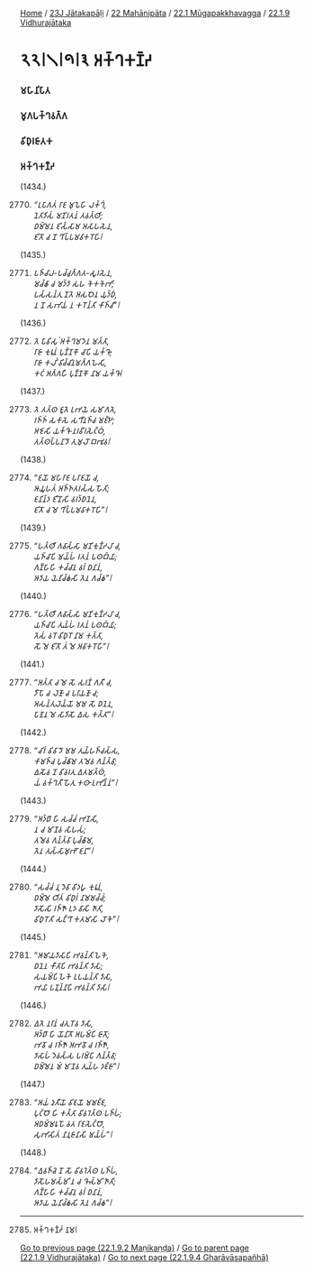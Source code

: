 
[Home](/) / [23J Jātakapāḷi](/tipitaka/23J.md) / [22 Mahānipāta](/tipitaka/23J/22.md) / [22.1 Mūgapakkhavagga](/tipitaka/23J/22/22.1.md) / [22.1.9 Vidhurajātaka](/tipitaka/23J/22/22.1/22.1.9.md)

# 𑁨𑁨𑁇𑁧𑁇𑁯𑁇𑁩 𑀅𑀓𑁆𑀔𑀓𑀡𑁆𑀟

### 𑀫𑀳𑀸𑀦𑀺𑀧𑀸𑀢

### 𑀫𑀽𑀕𑀧𑀓𑁆𑀔𑀯𑀕𑁆𑀕

### 𑀯𑀺𑀥𑀼𑀭𑀚𑀸𑀢𑀓

### 𑀅𑀓𑁆𑀔𑀓𑀡𑁆𑀟

(1434.)

2770. _“𑀉𑀧𑀸𑀕𑀢𑀁 𑀭𑀸𑀚 𑀫𑀼𑀧𑁂𑀳𑀺 𑀮𑀓𑁆𑀔𑀁,_  
_𑀦𑁂𑀢𑀸𑀤𑀺𑀲𑀁 𑀫𑀡𑀺𑀭𑀢𑀦𑀁 𑀢𑀯𑀢𑁆𑀣𑀺;_  
_𑀥𑀫𑁆𑀫𑁂𑀦 𑀚𑀺𑀲𑁆𑀲𑀸𑀫 𑀅𑀲𑀸𑀳𑀲𑁂𑀦,_  
_𑀚𑀺𑀢𑁄 𑀘 𑀦𑁄 𑀔𑀺𑀧𑁆𑀧𑀫𑀯𑀸𑀓𑀭𑁄𑀳𑀺𑁇_  


(1435.)

2771. _𑀧𑀜𑁆𑀘𑀸𑀮-𑀧𑀘𑁆𑀘𑀼𑀕𑁆𑀕𑀢-𑀲𑀽𑀭𑀲𑁂𑀦,_  
_𑀫𑀘𑁆𑀙𑀸 𑀘 𑀫𑀤𑁆𑀤𑀸 𑀲𑀳 𑀓𑁂𑀓𑀓𑁂𑀪𑀺;_  
_𑀧𑀲𑁆𑀲𑀦𑁆𑀢𑀼 𑀦𑁄𑀢𑁂 𑀅𑀲𑀞𑁂𑀦 𑀬𑀼𑀤𑁆𑀥𑀁,_  
_𑀦 𑀦𑁄 𑀲𑀪𑀸𑀬𑀁 𑀦 𑀓𑀭𑁄𑀦𑁆𑀢𑀺 𑀓𑀺𑀜𑁆𑀘𑀺”𑁇_  


(1436.)

2772. _𑀢𑁂 𑀧𑀸𑀯𑀺𑀲𑀼𑀁 𑀅𑀓𑁆𑀔𑀫𑀤𑁂𑀦 𑀫𑀢𑁆𑀢𑀸,_  
_𑀭𑀸𑀚𑀸 𑀓𑀼𑀭𑀽𑀦𑀁 𑀧𑀼𑀡𑁆𑀡𑀓𑁄 𑀘𑀸𑀧𑀺 𑀬𑀓𑁆𑀔𑁄;_  
_𑀭𑀸𑀚𑀸 𑀓𑀮𑀺𑀁 𑀯𑀺𑀘𑁆𑀘𑀺𑀦𑀫𑀕𑁆𑀕𑀳𑁂𑀲𑀺,_  
_𑀓𑀝𑀁 𑀅𑀕𑁆𑀕𑀳𑀻 𑀧𑀼𑀡𑁆𑀡𑀓𑁄 𑀦𑀸𑀫 𑀬𑀓𑁆𑀔𑁄𑁇_  


(1437.)

2773. _𑀢𑁂 𑀢𑀢𑁆𑀣 𑀚𑀽𑀢𑁂 𑀉𑀪𑀬𑁂 𑀲𑀫𑀸𑀕𑀢𑁂,_  
_𑀭𑀜𑁆𑀜𑀁 𑀲𑀓𑀸𑀲𑁂 𑀲𑀔𑀻𑀦𑀜𑁆𑀘 𑀫𑀚𑁆𑀛𑁂;_  
_𑀅𑀚𑁂𑀲𑀺 𑀬𑀓𑁆𑀔𑁄 𑀦𑀭𑀯𑀻𑀭𑀲𑁂𑀝𑁆𑀞𑀁,_  
_𑀢𑀢𑁆𑀣𑀧𑁆𑀧𑀦𑀸𑀤𑁄 𑀢𑀼𑀫𑀼𑀮𑁄 𑀩𑀪𑀽𑀯𑁇_  


(1438.)

2774. _“𑀚𑀬𑁄 𑀫𑀳𑀸𑀭𑀸𑀚 𑀧𑀭𑀸𑀚𑀬𑁄 𑀘,_  
_𑀆𑀬𑀽𑀳𑀢𑀁 𑀅𑀜𑁆𑀜𑀢𑀭𑀲𑁆𑀲 𑀳𑁄𑀢𑀺;_  
_𑀚𑀦𑀺𑀦𑁆𑀤 𑀚𑀻𑀦𑁄𑀲𑀺 𑀯𑀭𑀤𑁆𑀥𑀦𑁂𑀦,_  
_𑀚𑀺𑀢𑁄 𑀘 𑀫𑁂 𑀔𑀺𑀧𑁆𑀧𑀫𑀯𑀸𑀓𑀭𑁄𑀳𑀺”𑁇_  


(1439.)

2775. _“𑀳𑀢𑁆𑀣𑀻 𑀕𑀯𑀸𑀲𑁆𑀲𑀸 𑀫𑀡𑀺𑀓𑀼𑀡𑁆𑀟𑀮𑀸 𑀘,_  
_𑀬𑀜𑁆𑀘𑀸𑀧𑀺 𑀫𑀬𑁆𑀳𑀁 𑀭𑀢𑀦𑀁 𑀧𑀣𑀩𑁆𑀬𑀸;_  
_𑀕𑀡𑁆𑀳𑀸𑀳𑀺 𑀓𑀘𑁆𑀘𑀸𑀦 𑀯𑀭𑀁 𑀥𑀦𑀸𑀦𑀁,_  
_𑀆𑀤𑀸𑀬 𑀬𑁂𑀦𑀺𑀘𑁆𑀙𑀲𑀺 𑀢𑁂𑀦 𑀕𑀘𑁆𑀙”𑁇_  


(1440.)

2776. _“𑀳𑀢𑁆𑀣𑀻 𑀕𑀯𑀸𑀲𑁆𑀲𑀸 𑀫𑀡𑀺𑀓𑀼𑀡𑁆𑀟𑀮𑀸 𑀘,_  
_𑀬𑀜𑁆𑀘𑀸𑀧𑀺 𑀢𑀼𑀬𑁆𑀳𑀁 𑀭𑀢𑀦𑀁 𑀧𑀣𑀩𑁆𑀬𑀸;_  
_𑀢𑁂𑀲𑀁 𑀯𑀭𑁄 𑀯𑀺𑀥𑀼𑀭𑁄 𑀦𑀸𑀫 𑀓𑀢𑁆𑀢𑀸,_  
_𑀲𑁄 𑀫𑁂 𑀚𑀺𑀢𑁄 𑀢𑀁 𑀫𑁂 𑀅𑀯𑀸𑀓𑀭𑁄𑀳𑀺”𑁇_  


(1441.)

2777. _“𑀅𑀢𑁆𑀢𑀸 𑀘 𑀫𑁂 𑀲𑁄 𑀲𑀭𑀡𑀁 𑀕𑀢𑀻 𑀘,_  
_𑀤𑀻𑀧𑁄 𑀘 𑀮𑁂𑀡𑁄 𑀘 𑀧𑀭𑀸𑀬𑀡𑁄 𑀘;_  
_𑀅𑀲𑀦𑁆𑀢𑀼𑀮𑁂𑀬𑁆𑀬𑁄 𑀫𑀫 𑀲𑁄 𑀥𑀦𑁂𑀦,_  
_𑀧𑀸𑀡𑁂𑀦 𑀫𑁂 𑀲𑀸𑀤𑀺𑀲𑁄 𑀏𑀲 𑀓𑀢𑁆𑀢𑀸”𑁇_  


(1442.)

2778. _“𑀘𑀺𑀭𑀁 𑀯𑀺𑀯𑀸𑀤𑁄 𑀫𑀫 𑀢𑀼𑀬𑁆𑀳𑀜𑁆𑀘𑀲𑁆𑀲,_  
_𑀓𑀸𑀫𑀜𑁆𑀘 𑀧𑀼𑀘𑁆𑀙𑀸𑀫 𑀢𑀫𑁂𑀯 𑀕𑀦𑁆𑀢𑁆𑀯𑀸;_  
_𑀏𑀲𑁄𑀯 𑀦𑁄 𑀯𑀺𑀯𑀭𑀢𑀼 𑀏𑀢𑀫𑀢𑁆𑀣𑀁,_  
_𑀬𑀁 𑀯𑀓𑁆𑀔𑀢𑀻 𑀳𑁄𑀢𑀼 𑀓𑀣𑀸 𑀉𑀪𑀺𑀦𑁆𑀦𑀁”𑁇_  


(1443.)

2779. _“𑀅𑀤𑁆𑀥𑀸 𑀳𑀺 𑀲𑀘𑁆𑀘𑀁 𑀪𑀡𑀲𑀺,_  
_𑀦 𑀘 𑀫𑀸𑀡𑀯 𑀲𑀸𑀳𑀲𑀁;_  
_𑀢𑀫𑁂𑀯 𑀕𑀦𑁆𑀢𑁆𑀯𑀸 𑀧𑀼𑀘𑁆𑀙𑀸𑀫,_  
_𑀢𑁂𑀦 𑀢𑀼𑀲𑁆𑀲𑀸𑀫𑀼𑀪𑁄 𑀚𑀦𑀸”𑁇_  


(1444.)

2780. _“𑀲𑀘𑁆𑀘𑀁 𑀦𑀼 𑀤𑁂𑀯𑀸 𑀯𑀺𑀤𑀳𑀽 𑀓𑀼𑀭𑀽𑀦𑀁,_  
_𑀥𑀫𑁆𑀫𑁂 𑀞𑀺𑀢𑀁 𑀯𑀺𑀥𑀼𑀭𑀁 𑀦𑀸𑀫𑀫𑀘𑁆𑀘𑀁;_  
_𑀤𑀸𑀲𑁄𑀲𑀺 𑀭𑀜𑁆𑀜𑁄 𑀉𑀤 𑀯𑀸𑀲𑀺 𑀜𑀸𑀢𑀺,_  
_𑀯𑀺𑀥𑀼𑀭𑁄𑀢𑀺 𑀲𑀗𑁆𑀔𑀸 𑀓𑀢𑀫𑀸𑀲𑀺 𑀮𑁄𑀓𑁂”𑁇_  


(1445.)

2781. _“𑀆𑀫𑀸𑀬𑀤𑀸𑀲𑀸𑀧𑀺 𑀪𑀯𑀦𑁆𑀢𑀺 𑀳𑁂𑀓𑁂,_  
_𑀥𑀦𑁂𑀦 𑀓𑀻𑀢𑀸𑀧𑀺 𑀪𑀯𑀦𑁆𑀢𑀺 𑀤𑀸𑀲𑀸;_  
_𑀲𑀬𑀫𑁆𑀧𑀺 𑀳𑁂𑀓𑁂 𑀉𑀧𑀬𑀦𑁆𑀢𑀺 𑀤𑀸𑀲𑀸,_  
_𑀪𑀬𑀸 𑀧𑀡𑀼𑀦𑁆𑀦𑀸𑀧𑀺 𑀪𑀯𑀦𑁆𑀢𑀺 𑀤𑀸𑀲𑀸𑁇_  


(1446.)

2782. _𑀏𑀢𑁂 𑀦𑀭𑀸𑀦𑀁 𑀘𑀢𑀼𑀭𑁄𑀯 𑀤𑀸𑀲𑀸,_  
_𑀅𑀤𑁆𑀥𑀸 𑀳𑀺 𑀬𑁄𑀦𑀺𑀢𑁄 𑀅𑀳𑀫𑁆𑀧𑀺 𑀚𑀸𑀢𑁄;_  
_𑀪𑀯𑁄 𑀘 𑀭𑀜𑁆𑀜𑁄 𑀅𑀪𑀯𑁄 𑀘 𑀭𑀜𑁆𑀜𑁄,_  
_𑀤𑀸𑀲𑀸𑀳𑀁 𑀤𑁂𑀯𑀲𑁆𑀲 𑀧𑀭𑀫𑁆𑀧𑀺 𑀕𑀦𑁆𑀢𑁆𑀯𑀸;_  
_𑀥𑀫𑁆𑀫𑁂𑀦 𑀫𑀁 𑀫𑀸𑀡𑀯 𑀢𑀼𑀬𑁆𑀳 𑀤𑀚𑁆𑀚𑀸”𑁇_  


(1447.)

2783. _“𑀅𑀬𑀁 𑀤𑀼𑀢𑀻𑀬𑁄 𑀯𑀺𑀚𑀬𑁄 𑀫𑀫𑀚𑁆𑀚,_  
_𑀧𑀼𑀝𑁆𑀞𑁄 𑀳𑀺 𑀓𑀢𑁆𑀢𑀸 𑀯𑀺𑀯𑀭𑁂𑀢𑁆𑀣 𑀧𑀜𑁆𑀳𑀁;_  
_𑀅𑀥𑀫𑁆𑀫𑀭𑀽𑀧𑁄 𑀯𑀢 𑀭𑀸𑀚𑀲𑁂𑀝𑁆𑀞𑁄,_  
_𑀲𑀼𑀪𑀸𑀲𑀺𑀢𑀁 𑀦𑀸𑀦𑀼𑀚𑀸𑀦𑀸𑀲𑀺 𑀫𑀬𑁆𑀳𑀁”𑁇_  


(1448.)

2784. _“𑀏𑀯𑀜𑁆𑀘𑁂 𑀦𑁄 𑀲𑁄 𑀯𑀺𑀯𑀭𑁂𑀢𑁆𑀣 𑀧𑀜𑁆𑀳𑀁,_  
_𑀤𑀸𑀲𑁄𑀳𑀫𑀲𑁆𑀫𑀺 𑀦 𑀘 𑀔𑁄𑀲𑁆𑀫𑀺 𑀜𑀸𑀢𑀺;_  
_𑀕𑀡𑁆𑀳𑀸𑀳𑀺 𑀓𑀘𑁆𑀘𑀸𑀦 𑀯𑀭𑀁 𑀥𑀦𑀸𑀦𑀁,_  
_𑀆𑀤𑀸𑀬 𑀬𑁂𑀦𑀺𑀘𑁆𑀙𑀲𑀺 𑀢𑁂𑀦 𑀕𑀘𑁆𑀙”𑁇_  


---

2785. 𑀅𑀓𑁆𑀔𑀓𑀡𑁆𑀟𑀁 𑀦𑀸𑀫𑁇



[Go to previous page (22.1.9.2 Maṇikaṇḍa)](/tipitaka/23J/22/22.1/22.1.9/22.1.9.2.md) / [Go to parent page (22.1.9 Vidhurajātaka)](/tipitaka/23J/22/22.1/22.1.9.md) / [Go to next page (22.1.9.4 Gharāvāsapañhā)](/tipitaka/23J/22/22.1/22.1.9/22.1.9.4.md)


